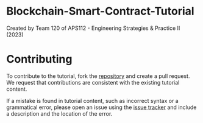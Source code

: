 # Blockchain-Smart-Contract-Tutorial

Created by Team 120 of APS112 - Engineering Strategies & Practice II (2023)

# Contributing

To contribute to the tutorial, fork the [repository](https://github.com/jamesaliev/Blockchain-Smart-Contract-Tutorial) and create a pull request. We request that contributions are consistent with the existing tutorial content.

If a mistake is found in tutorial content, such as incorrect syntax or a grammatical error, please open an issue using the [issue tracker](https://github.com/jamesaliev/Blockchain-Smart-Contract-Tutorial/issues) and include a description and the location of the error.